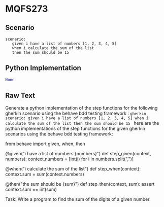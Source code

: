 # MQFS273
## Scenario
```gherkin
scenario: 
   given i have a list of numbers [1, 2, 3, 4, 5] 
   when i calculate the sum of the list 
   then the sum should be 15
```


## Python Implementation
```python
None
```


## Raw Text
Generate a python implementation of the step functions for the following gherkin scenario using the behave bdd testing framework : ```gherkin scenario: given i have a list of numbers [1, 2, 3, 4, 5] when i calculate the sum of the list then the sum should be 15 ``` here are the python implementations of the step functions for the given gherkin scenarios using the behave bdd testing framework:



from behave import given, when, then

@given("i have a list of numbers {numbers}")
def step_given(context, numbers):
    context.numbers = [int(i) for i in numbers.split(",")]

@when("i calculate the sum of the list")
def step_when(context):
    context.sum = sum(context.numbers)

@then("the sum should be {sum}")
def step_then(context, sum):
    assert context.sum == int(sum)

Task: Write a program to find the sum of the digits of a given number.
